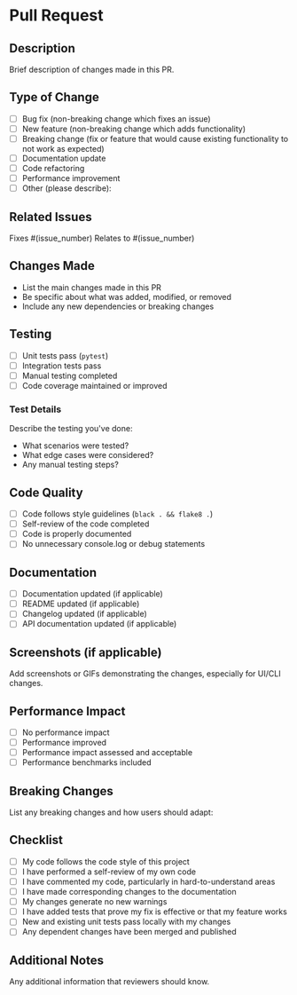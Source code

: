 # Pull Request

## Description
Brief description of changes made in this PR.

## Type of Change
- [ ] Bug fix (non-breaking change which fixes an issue)
- [ ] New feature (non-breaking change which adds functionality)
- [ ] Breaking change (fix or feature that would cause existing functionality to not work as expected)
- [ ] Documentation update
- [ ] Code refactoring
- [ ] Performance improvement
- [ ] Other (please describe):

## Related Issues
Fixes #(issue_number)
Relates to #(issue_number)

## Changes Made
- List the main changes made in this PR
- Be specific about what was added, modified, or removed
- Include any new dependencies or breaking changes

## Testing
- [ ] Unit tests pass (`pytest`)
- [ ] Integration tests pass
- [ ] Manual testing completed
- [ ] Code coverage maintained or improved

### Test Details
Describe the testing you've done:
- What scenarios were tested?
- What edge cases were considered?
- Any manual testing steps?

## Code Quality
- [ ] Code follows style guidelines (`black . && flake8 .`)
- [ ] Self-review of the code completed
- [ ] Code is properly documented
- [ ] No unnecessary console.log or debug statements

## Documentation
- [ ] Documentation updated (if applicable)
- [ ] README updated (if applicable)
- [ ] Changelog updated (if applicable)
- [ ] API documentation updated (if applicable)

## Screenshots (if applicable)
Add screenshots or GIFs demonstrating the changes, especially for UI/CLI changes.

## Performance Impact
- [ ] No performance impact
- [ ] Performance improved
- [ ] Performance impact assessed and acceptable
- [ ] Performance benchmarks included

## Breaking Changes
List any breaking changes and how users should adapt:

## Checklist
- [ ] My code follows the code style of this project
- [ ] I have performed a self-review of my own code
- [ ] I have commented my code, particularly in hard-to-understand areas
- [ ] I have made corresponding changes to the documentation
- [ ] My changes generate no new warnings
- [ ] I have added tests that prove my fix is effective or that my feature works
- [ ] New and existing unit tests pass locally with my changes
- [ ] Any dependent changes have been merged and published

## Additional Notes
Any additional information that reviewers should know.